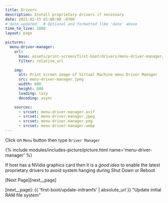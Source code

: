 ```yaml
---
title: Drivers
description: Install proprietary drivers if necessary
date: 2021-02-15 01:00:00 -0700
# date_updated:  # Optional and formatted like 'date' above
time_to_live: 1800
layout: page

pictures:
  menu-driver-manager:
    url:
      base: assets/print-screen/first-boot/drivers/menu-driver-manager/
      filter: relative_url

    img:
      alt: Print screen image of Virtual Machine menu Driver Manager
      src: menu-driver-manager.jpeg
      width: 800
      height: 600
      loading: lazy
      decoding: async

    sources:
      - srcset: menu-driver-manager.avif
      - srcset: menu-driver-manager.jpeg
      - srcset: menu-driver-manager.png
      - srcset: menu-driver-manager.webp
---
```




Click on `Menu` button then type `Driver Manager`


{% include modules/includes-picture/picture.html name='menu-driver-manager' %}


If host has a NVidia graphics card then it is a _good idea_ to enable the latest proprietary drivers to avoid system hanging during Shut Down or Reboot


[Next Page][next__page]


[next__page]: {{ 'first-boot/update-initramfs' | absolute_url }} "Update initial RAM file system"

